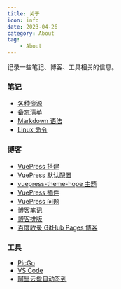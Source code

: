 ```yaml
---
title: 关于
icon: info
date: 2023-04-26
category: About
tag:
    - About
---
```


记录一些笔记、博客、工具相关的信息。

<!-- more -->

### 笔记

- [各种资源](./notes/resources.md)
- [备忘清单](./notes/quick_reference.md)
- [Markdown 语法](./notes/markdown_syntax.md)
- [Linux 命令](./notes/command.md)

### 博客

- [VuePress 搭建](./blog/build.md)
- [VuePress 默认配置](./blog/config.md)
- [vuepress-theme-hope 主题](./blog/theme_config.md)
- [VuePress 插件](./blog/theme_plugins.md)
- [VuePress 问题](./blog/problem.md)
- [博客笔记](./blog/blog_notes.md)
- [博客排版](./blog/blog_typeset.md)
- [百度收录 GitHub Pages 博客](./blog/baidu_seo.md)

### 工具

- [PicGo](./tools/picgo.md)
- [VS Code](./tools/vscode.md)
- [阿里云盘自动签到](./tools/ali_cloud_disk.md)
